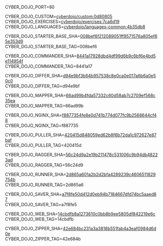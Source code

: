 
CYBER_DOJO_PORT=80<br/>

CYBER_DOJO_CUSTOM=[cyberdojo/custom:0d80805](https://github.com/cyber-dojo/custom/commit/0d808054b9a4eeab7d08647b7f6306d7edf32d91)<br/>
CYBER_DOJO_EXERCISES=[cyberdojo/exercises:7ca6d19](https://github.com/cyber-dojo/exercises/commit/7ca6d19b97b37d74384d0f7fa25daf53d3fb80e4)<br/>
CYBER_DOJO_LANGUAGES=[cyberdojo/languages-common:4b35db8](https://github.com/cyber-dojo/languages/commit/4b35db82bf937cded497991469c20be43b66c1f5)<br/>

CYBER_DOJO_STARTER_BASE_SHA=[008bef6f212089051ff9571576a805ef65e353d9](https://github.com/cyber-dojo/starter-base/commit/008bef6f212089051ff9571576a805ef65e353d9)<br/>
CYBER_DOJO_STARTER_BASE_TAG=008bef6<br/>

CYBER_DOJO_COMMANDER_SHA=[8441a17928dbd4df99d6b9c6bf6e4bd5e114954f](https://github.com/cyber-dojo/commander/commit/8441a17928dbd4df99d6b9c6bf6e4bd5e114954f)<br/>
CYBER_DOJO_COMMANDER_TAG=8441a17<br/>

CYBER_DOJO_DIFFER_SHA=[d94e9bf3b64b957538c8e0ca0e017a6b6a0e50c0](https://github.com/cyber-dojo/differ/commit/d94e9bf3b64b957538c8e0ca0e017a6b6a0e50c0)<br/>
CYBER_DOJO_DIFFER_TAG=d94e9bf<br/>

CYBER_DOJO_MAPPER_SHA=[66ad99b4fda57332c60d58ab7c2709ef568c35ea](https://github.com/cyber-dojo/mapper/commit/66ad99b4fda57332c60d58ab7c2709ef568c35ea)<br/>
CYBER_DOJO_MAPPER_TAG=66ad99b<br/>

CYBER_DOJO_NGINX_SHA=[f8877354fe8e0d741b774d077fc9b2568644cf48](https://github.com/cyber-dojo/nginx/commit/f8877354fe8e0d741b774d077fc9b2568644cf48)<br/>
CYBER_DOJO_NGINX_TAG=f887735<br/>

CYBER_DOJO_PULLER_SHA=[420415d848059ed62b8f6b72da1c972627e87baf](https://github.com/cyber-dojo/puller/commit/420415d848059ed62b8f6b72da1c972627e87baf)<br/>
CYBER_DOJO_PULLER_TAG=420415d<br/>

CYBER_DOJO_RAGGER_SHA=[56c24d9a2e19b211478c531006c9b94db48223ad](https://github.com/cyber-dojo/ragger/commit/56c24d9a2e19b211478c531006c9b94db48223ad)<br/>
CYBER_DOJO_RAGGER_TAG=56c24d9<br/>

CYBER_DOJO_RUNNER_SHA=[2d865a601a2b2d2bfa4289239c4606511829754b](https://github.com/cyber-dojo/runner/commit/2d865a601a2b2d2bfa4289239c4606511829754b)<br/>
CYBER_DOJO_RUNNER_TAG=2d865a6<br/>

CYBER_DOJO_SAVER_SHA=[a7f8fe50d412d0eb94b7184667dfd74bc5aaed87](https://github.com/cyber-dojo/saver/commit/a7f8fe50d412d0eb94b7184667dfd74bc5aaed87)<br/>
CYBER_DOJO_SAVER_TAG=a7f8fe5<br/>

CYBER_DOJO_WEB_SHA=[14cbdfb8a1273610c0bb8b9ee5805df842219e6c](https://github.com/cyber-dojo/web/commit/14cbdfb8a1273610c0bb8b9ee5805df842219e6c)<br/>
CYBER_DOJO_WEB_TAG=14cbdfb<br/>

CYBER_DOJO_ZIPPER_SHA=[42e684bc231a3a3818b551fab4a3eaf0984d6d0e](https://github.com/cyber-dojo/zipper/commit/42e684bc231a3a3818b551fab4a3eaf0984d6d0e)<br/>
CYBER_DOJO_ZIPPER_TAG=42e684b<br/>
